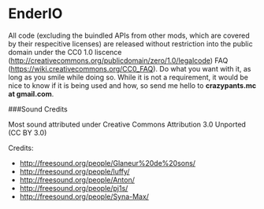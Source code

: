 EnderIO
=======

All code (excluding the buindled APIs from other mods, which are covered by their respecitive licenses) are released without restriction into the public domain under the CC0 1.0 liscence (http://creativecommons.org/publicdomain/zero/1.0/legalcode) FAQ (https://wiki.creativecommons.org/CC0_FAQ).
Do what you want with it, as long as you smile while doing so. While it is not a requirement, it would be nice to know if it is being used and how, so send me hello to **crazypants.mc at gmail.com**.



###Sound Credits

Most sound attributed under Creative Commons Attribution 3.0 Unported (CC BY 3.0)

Credits:
- http://freesound.org/people/Glaneur%20de%20sons/
- http://freesound.org/people/luffy/
- http://freesound.org/people/Anton/
- http://freesound.org/people/pj1s/
- http://freesound.org/people/Syna-Max/
